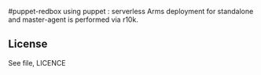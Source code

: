 #puppet-redbox using puppet : serverless
Arms deployment for standalone and master-agent is performed via r10k.

License
-------
See file, LICENCE
